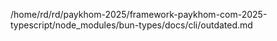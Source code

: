 /home/rd/rd/paykhom-2025/framework-paykhom-com-2025-typescript/node_modules/bun-types/docs/cli/outdated.md